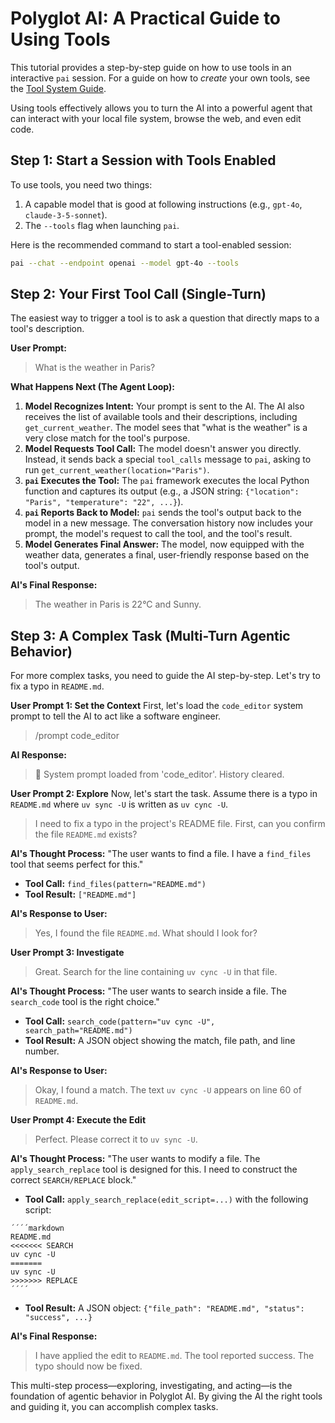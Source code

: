 # Polyglot AI: A Practical Guide to Using Tools

This tutorial provides a step-by-step guide on how to use tools in an interactive `pai` session. For a guide on how to *create* your own tools, see the [Tool System Guide](./TOOLS.md).

Using tools effectively allows you to turn the AI into a powerful agent that can interact with your local file system, browse the web, and even edit code.

## Step 1: Start a Session with Tools Enabled

To use tools, you need two things:
1. A capable model that is good at following instructions (e.g., `gpt-4o`, `claude-3-5-sonnet`).
2. The `--tools` flag when launching `pai`.

Here is the recommended command to start a tool-enabled session:
```bash
pai --chat --endpoint openai --model gpt-4o --tools
```

## Step 2: Your First Tool Call (Single-Turn)

The easiest way to trigger a tool is to ask a question that directly maps to a tool's description.

**User Prompt:**
> What is the weather in Paris?

**What Happens Next (The Agent Loop):**
1.  **Model Recognizes Intent:** Your prompt is sent to the AI. The AI also receives the list of available tools and their descriptions, including `get_current_weather`. The model sees that "what is the weather" is a very close match for the tool's purpose.
2.  **Model Requests Tool Call:** The model doesn't answer you directly. Instead, it sends back a special `tool_calls` message to `pai`, asking to run `get_current_weather(location="Paris")`.
3.  **`pai` Executes the Tool:** The `pai` framework executes the local Python function and captures its output (e.g., a JSON string: `{"location": "Paris", "temperature": "22", ...}`).
4.  **`pai` Reports Back to Model:** `pai` sends the tool's output back to the model in a new message. The conversation history now includes your prompt, the model's request to call the tool, and the tool's result.
5.  **Model Generates Final Answer:** The model, now equipped with the weather data, generates a final, user-friendly response based on the tool's output.

**AI's Final Response:**
> The weather in Paris is 22°C and Sunny.

## Step 3: A Complex Task (Multi-Turn Agentic Behavior)

For more complex tasks, you need to guide the AI step-by-step. Let's try to fix a typo in `README.md`.

**User Prompt 1: Set the Context**
First, let's load the `code_editor` system prompt to tell the AI to act like a software engineer.
> /prompt code_editor

**AI Response:**
> 🤖 System prompt loaded from 'code_editor'. History cleared.

**User Prompt 2: Explore**
Now, let's start the task. Assume there is a typo in `README.md` where `uv sync -U` is written as `uv cync -U`.

> I need to fix a typo in the project's README file. First, can you confirm the file `README.md` exists?

**AI's Thought Process:** "The user wants to find a file. I have a `find_files` tool that seems perfect for this."
*   **Tool Call:** `find_files(pattern="README.md")`
*   **Tool Result:** `["README.md"]`

**AI's Response to User:**
> Yes, I found the file `README.md`. What should I look for?

**User Prompt 3: Investigate**
> Great. Search for the line containing `uv cync -U` in that file.

**AI's Thought Process:** "The user wants to search inside a file. The `search_code` tool is the right choice."
*   **Tool Call:** `search_code(pattern="uv cync -U", search_path="README.md")`
*   **Tool Result:** A JSON object showing the match, file path, and line number.

**AI's Response to User:**
> Okay, I found a match. The text `uv cync -U` appears on line 60 of `README.md`.

**User Prompt 4: Execute the Edit**
> Perfect. Please correct it to `uv sync -U`.

**AI's Thought Process:** "The user wants to modify a file. The `apply_search_replace` tool is designed for this. I need to construct the correct `SEARCH/REPLACE` block."

*   **Tool Call:** `apply_search_replace(edit_script=...)` with the following script:

```
´´´´markdown
README.md
<<<<<<< SEARCH
uv cync -U
=======
uv sync -U
>>>>>>> REPLACE
´´´´
```
*   **Tool Result:** A JSON object: `{"file_path": "README.md", "status": "success", ...}`

**AI's Final Response:**
> I have applied the edit to `README.md`. The tool reported success. The typo should now be fixed.

This multi-step process—exploring, investigating, and acting—is the foundation of agentic behavior in Polyglot AI. By
giving the AI the right tools and guiding it, you can accomplish complex tasks.
